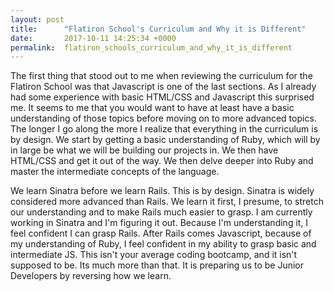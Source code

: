 ```yaml
---
layout: post
title:      "Flatiron School's Curriculum and Why it is Different"
date:       2017-10-11 14:25:34 +0000
permalink:  flatiron_schools_curriculum_and_why_it_is_different
---
```


The first thing that stood out to me when reviewing the curriculum for the Flatiron School was that Javascript is one of the last sections. As I already had some experience with basic HTML/CSS and Javascript this surprised me. It seems to me that you would want to have at least have a basic understanding of those topics before moving on to more advanced topics. The longer I go along the more I realize that everything in the curriculum is by design. We start by getting a basic understanding of Ruby, which will by in large be what we will be building our projects in. We then have HTML/CSS and get it out of the way. We then delve deeper into Ruby and master the intermediate concepts of the language.

We learn Sinatra before we learn Rails. This is by design. Sinatra is widely considered more advanced than Rails. We learn it first, I presume, to stretch our understanding and to make Rails much easier to grasp. I am currently working in Sinatra and I'm figuring it out. Because I'm understanding it, I feel confident I can grasp Rails. After Rails comes Javascript, because of my understanding of Ruby, I feel confident in my ability to grasp basic and intermediate JS. This isn't your average coding bootcamp, and it isn't supposed to be. Its much more than that. It is preparing us to be Junior Developers by reversing how we learn.
